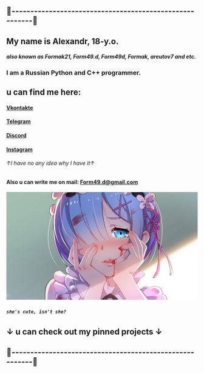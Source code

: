 ## 📌--------------------------------------------------------📌
## My name is Alexandr, 18-y.o.
##### also known as Formak21, Form49.d, Form49d, Formak, areutov7 and etc.
### I am a Russian **Python** and **C++** programmer.

## u can find me here:
#### [Vkontakte](vk.com/formak21)
#### [Telegram](t.me/formak21)
#### [Discord](discordapp.com/users/458674488683528195)
#### [Instagram](www.instagram.com/areutov7) 
###### ↑I have no any idea why I have it↑
#### Also u can write me on mail: Form49.d@gmail.com

[![](/img/rem_image_1.png)](https://www.pixiv.net/en/artworks/57442373)
###### **`she's cute, isn't she?`**
## ↓ u can check out my pinned projects ↓
## 📌--------------------------------------------------------📌